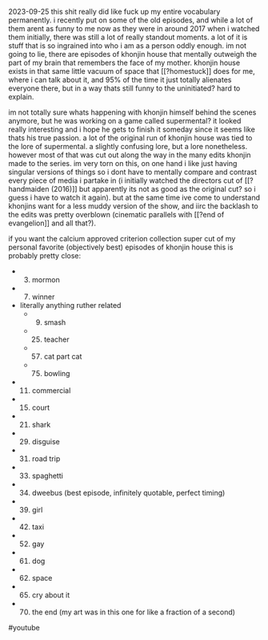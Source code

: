 2023-09-25
this shit really did like fuck up my entire vocabulary permanently. i recently put on some of the old episodes, and while a lot of them arent as funny to me now as they were in around 2017 when i watched them initially, there was still a lot of really standout moments. a lot of it is stuff that is so ingrained into who i am as a person oddly enough. im not going to lie, there are episodes of khonjin house that mentally outweigh the part of my brain that remembers the face of my mother. khonjin house exists in that same little vacuum of space that [[?homestuck]] does for me, where i can talk about it, and 95% of the time it just totally alienates everyone there, but in a way thats still funny to the uninitiated? hard to explain.

im not totally sure whats happening with khonjin himself behind the scenes anymore, but he was working on a game called supermental? it looked really interesting and i hope he gets to finish it someday since it seems like thats his true passion. a lot of the original run of khonjin house was tied to the lore of supermental. a slightly confusing lore, but a lore nonetheless. however most of that was cut out along the way in the many edits khonjin made to the series. im very torn on this, on one hand i like just having singular versions of things so i dont have to mentally compare and contrast every piece of media i partake in (i initially watched the directors cut of [[?handmaiden (2016)]] but apparently its not as good as the original cut? so i guess i have to watch it again). but at the same time ive come to understand khonjins want for a less muddy version of the show, and iirc the backlash to the edits was pretty overblown (cinematic parallels with [[?end of evangelion]] and all that?).

if you want the calcium approved criterion collection super cut of my personal favorite (objectively best) episodes of khonjin house this is probably pretty close:
- 3. mormon
- 7. winner
- literally anything ruther related 
	- 9. smash
	- 25. teacher
	- 57. cat part cat
	- 75. bowling
- 11. commercial
- 15. court
- 21. shark
- 29. disguise
- 31. road trip
- 33. spaghetti
- 34. dweebus (best episode, infinitely quotable, perfect timing)
- 39. girl
- 42. taxi
- 52. gay
- 61. dog
- 62. space
- 65. cry about it
- 70. the end (my art was in this one for like a fraction of a second)

#youtube